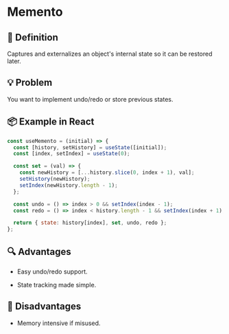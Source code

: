 # Memento

## 🧭 Definition

Captures and externalizes an object's internal state so it can be restored later.

## 💡 Problem

You want to implement undo/redo or store previous states.

## 📦 Example in React

```jsx
const useMemento = (initial) => {
  const [history, setHistory] = useState([initial]);
  const [index, setIndex] = useState(0);

  const set = (val) => {
    const newHistory = [...history.slice(0, index + 1), val];
    setHistory(newHistory);
    setIndex(newHistory.length - 1);
  };

  const undo = () => index > 0 && setIndex(index - 1);
  const redo = () => index < history.length - 1 && setIndex(index + 1);

  return { state: history[index], set, undo, redo };
};
```

## 🔍 Advantages

- Easy undo/redo support.

- State tracking made simple.

## 🚫 Disadvantages

- Memory intensive if misused.